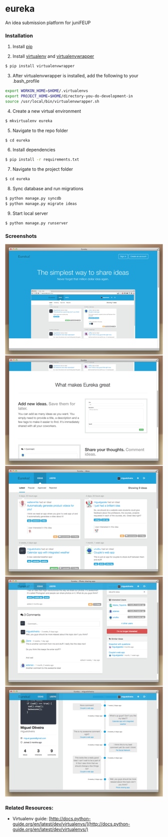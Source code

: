 eureka
======

An idea submission platform for juniFEUP

### Installation

1. Install [pip](http://pip.readthedocs.org/en/latest/installing.html)

2. Install [virtualenv](https://pypi.python.org/pypi/virtualenv) and [virtualenvwrapper](http://virtualenvwrapper.readthedocs.org/en/latest/)
```sh
$ pip install virtualenvwrapper
```

3. After virtualenvwrapper is installed, add the following to your .bash_profile
```sh
export WORKON_HOME=$HOME/.virtualenvs
export PROJECT_HOME=$HOME/directory-you-do-development-in
source /usr/local/bin/virtualenvwrapper.sh
```

4. Create a new virtual environment
```sh
$ mkvirtualenv eureka
```

5. Navigate to the repo folder
```sh
$ cd eureka
```

6. Install dependencies
```sh
$ pip install -r requirements.txt
```

7. Navigate to the project folder
```sh
$ cd eureka
```

8. Sync database and run migrations
```sh
$ python manage.py syncdb
$ python manage.py migrate ideas
```

9. Start local server
```sh
$ python manage.py runserver
```

### Screenshots

![image](screenshots/1.png)
![image](screenshots/2.png)
![image](screenshots/5.png)
![image](screenshots/6.png)
![image](screenshots/7.png)

### Related Resources:

* Virtualenv guide: [http://docs.python-guide.org/en/latest/dev/virtualenvs/](http://docs.python-guide.org/en/latest/dev/virtualenvs/)
